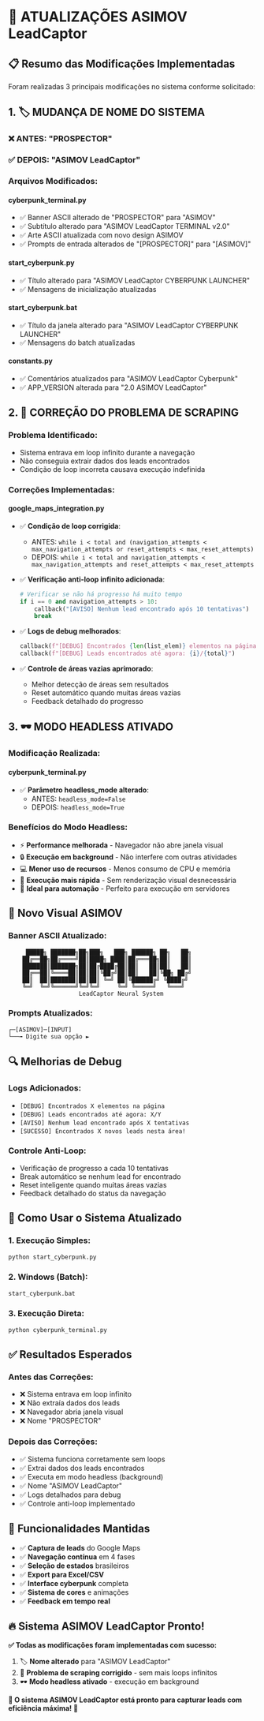 # 🤖 ATUALIZAÇÕES ASIMOV LeadCaptor

## 📋 Resumo das Modificações Implementadas

Foram realizadas 3 principais modificações no sistema conforme solicitado:

## 1. 🏷️ MUDANÇA DE NOME DO SISTEMA

### ❌ ANTES: "PROSPECTOR"
### ✅ DEPOIS: "ASIMOV LeadCaptor"

### **Arquivos Modificados:**

#### **cyberpunk_terminal.py**
- ✅ Banner ASCII alterado de "PROSPECTOR" para "ASIMOV"
- ✅ Subtítulo alterado para "ASIMOV LeadCaptor TERMINAL v2.0"
- ✅ Arte ASCII atualizada com novo design ASIMOV
- ✅ Prompts de entrada alterados de "[PROSPECTOR]" para "[ASIMOV]"

#### **start_cyberpunk.py**
- ✅ Título alterado para "ASIMOV LeadCaptor CYBERPUNK LAUNCHER"
- ✅ Mensagens de inicialização atualizadas

#### **start_cyberpunk.bat**
- ✅ Título da janela alterado para "ASIMOV LeadCaptor CYBERPUNK LAUNCHER"
- ✅ Mensagens do batch atualizadas

#### **constants.py**
- ✅ Comentários atualizados para "ASIMOV LeadCaptor Cyberpunk"
- ✅ APP_VERSION alterada para "2.0 ASIMOV LeadCaptor"

## 2. 🔧 CORREÇÃO DO PROBLEMA DE SCRAPING

### **Problema Identificado:**
- Sistema entrava em loop infinito durante a navegação
- Não conseguia extrair dados dos leads encontrados
- Condição de loop incorreta causava execução indefinida

### **Correções Implementadas:**

#### **google_maps_integration.py**
- ✅ **Condição de loop corrigida**: 
  - ANTES: `while i < total and (navigation_attempts < max_navigation_attempts or reset_attempts < max_reset_attempts)`
  - DEPOIS: `while i < total and navigation_attempts < max_navigation_attempts and reset_attempts < max_reset_attempts`

- ✅ **Verificação anti-loop infinito adicionada**:
  ```python
  # Verificar se não há progresso há muito tempo
  if i == 0 and navigation_attempts > 10:
      callback("[AVISO] Nenhum lead encontrado após 10 tentativas")
      break
  ```

- ✅ **Logs de debug melhorados**:
  ```python
  callback(f"[DEBUG] Encontrados {len(list_elem)} elementos na página")
  callback(f"[DEBUG] Leads encontrados até agora: {i}/{total}")
  ```

- ✅ **Controle de áreas vazias aprimorado**:
  - Melhor detecção de áreas sem resultados
  - Reset automático quando muitas áreas vazias
  - Feedback detalhado do progresso

## 3. 🕶️ MODO HEADLESS ATIVADO

### **Modificação Realizada:**

#### **cyberpunk_terminal.py**
- ✅ **Parâmetro headless_mode alterado**:
  - ANTES: `headless_mode=False`
  - DEPOIS: `headless_mode=True`

### **Benefícios do Modo Headless:**
- ⚡ **Performance melhorada** - Navegador não abre janela visual
- 🔒 **Execução em background** - Não interfere com outras atividades
- 💻 **Menor uso de recursos** - Menos consumo de CPU e memória
- 🚀 **Execução mais rápida** - Sem renderização visual desnecessária
- 🔧 **Ideal para automação** - Perfeito para execução em servidores

## 🎨 Novo Visual ASIMOV

### **Banner ASCII Atualizado:**
```
     █████╗ ███████╗██╗███╗   ███╗ ██████╗ ██╗   ██╗
    ██╔══██╗██╔════╝██║████╗ ████║██╔═══██╗██║   ██║
    ███████║███████╗██║██╔████╔██║██║   ██║██║   ██║
    ██╔══██║╚════██║██║██║╚██╔╝██║██║   ██║╚██╗ ██╔╝
    ██║  ██║███████║██║██║ ╚═╝ ██║╚██████╔╝ ╚████╔╝
    ╚═╝  ╚═╝╚══════╝╚═╝╚═╝     ╚═╝ ╚═════╝   ╚═══╝
                    LeadCaptor Neural System
```

### **Prompts Atualizados:**
```
┌─[ASIMOV]─[INPUT]
└──╼ Digite sua opção ►
```

## 🔍 Melhorias de Debug

### **Logs Adicionados:**
- `[DEBUG] Encontrados X elementos na página`
- `[DEBUG] Leads encontrados até agora: X/Y`
- `[AVISO] Nenhum lead encontrado após X tentativas`
- `[SUCESSO] Encontrados X novos leads nesta área!`

### **Controle Anti-Loop:**
- Verificação de progresso a cada 10 tentativas
- Break automático se nenhum lead for encontrado
- Reset inteligente quando muitas áreas vazias
- Feedback detalhado do status da navegação

## 🚀 Como Usar o Sistema Atualizado

### **1. Execução Simples:**
```bash
python start_cyberpunk.py
```

### **2. Windows (Batch):**
```cmd
start_cyberpunk.bat
```

### **3. Execução Direta:**
```bash
python cyberpunk_terminal.py
```

## ✅ Resultados Esperados

### **Antes das Correções:**
- ❌ Sistema entrava em loop infinito
- ❌ Não extraía dados dos leads
- ❌ Navegador abria janela visual
- ❌ Nome "PROSPECTOR"

### **Depois das Correções:**
- ✅ Sistema funciona corretamente sem loops
- ✅ Extrai dados dos leads encontrados
- ✅ Executa em modo headless (background)
- ✅ Nome "ASIMOV LeadCaptor"
- ✅ Logs detalhados para debug
- ✅ Controle anti-loop implementado

## 🎯 Funcionalidades Mantidas

- ✅ **Captura de leads** do Google Maps
- ✅ **Navegação contínua** em 4 fases
- ✅ **Seleção de estados** brasileiros
- ✅ **Export para Excel/CSV**
- ✅ **Interface cyberpunk** completa
- ✅ **Sistema de cores** e animações
- ✅ **Feedback em tempo real**

## 🔥 Sistema ASIMOV LeadCaptor Pronto!

**✅ Todas as modificações foram implementadas com sucesso:**

1. 🏷️ **Nome alterado** para "ASIMOV LeadCaptor"
2. 🔧 **Problema de scraping corrigido** - sem mais loops infinitos
3. 🕶️ **Modo headless ativado** - execução em background

**🤖 O sistema ASIMOV LeadCaptor está pronto para capturar leads com eficiência máxima! 🤖**
